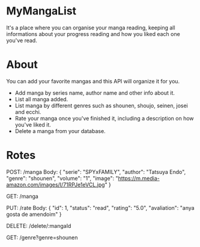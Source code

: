 # MyMangaList

It's a place where you can organise your manga reading, keeping all informations about your progress reading and how you liked each one you've read.

# About

You can add your favorite mangas and this API will organize it for you.

- Add manga by series name, author name and other info about it.
- List all manga added.
- List manga by different genres such as shounen, shoujo, seinen, josei and ecchi.
- Rate your manga once you've finished it, including a description on how you've liked it.
- Delete a manga from your database.

# Rotes

POST: /manga
Body: { 
  "serie": "SPYxFAMILY", 
  "author": "Tatsuya Endo", 
  "genre": "shounen", 
  "volume": "1", 
  "image": "https://m.media-amazon.com/images/I/71RPJe1eVCL.jpg" 
 }
 
GET: /manga
 
PUT: /rate
Body: {
  "id": 1,
  "status": "read",
  "rating": "5.0",
  "avaliation": "anya gosta de amendoim"
}

DELETE: /delete/:mangaId

GET: /genre?genre=shounen
